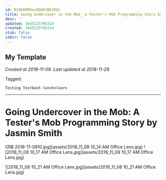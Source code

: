```yaml
---
id: MjQDO8M3en8DUEtBKJRQc
title: Going Undercover in the Mob_ a Tester's Mob Programming Story by Jasmin Smith
desc: ''
updated: 1645225706314
created: 1645225706314
stub: false
isDir: false
---
```

My Template
---

_Created at 2018-11-09._
_Last updated at 2018-11-28._



Tagged: 
```
Testing Testbash lunchnlearn
```


---

# Going Undercover in the Mob: A Tester's Mob Programming Story by Jasmin Smith


![RB 2018-11-0910.jpg](assets/2018_11_08 10_14 AM Office Lens.jpg)
![2018_11_08 10_17 AM Office Lens.jpg](assets/2018_11_08 10_17 AM Office Lens.jpg)

![2018_11_08 10_21 AM Office Lens.jpg](assets/2018_11_08 10_21 AM Office Lens.jpg)

